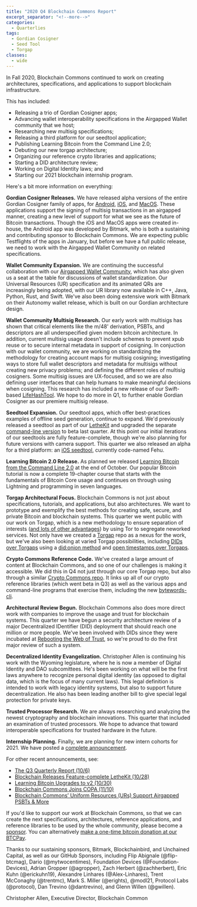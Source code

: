 ```yaml
---
title: "2020 Q4 Blockchain Commons Report"
excerpt_separator: "<!--more-->"
categories:
  - Quarterlies
tags:
  - Gordian Cosigner
  - Seed Tool
  - Torgap
classes:
  - wide
---
```


In Fall 2020, Blockchain Commons continued to work on creating architectures, specifications, and applications to support blockchain infrastructure.

This has included:

- Releasing a trio of Gordian Cosigner apps;
- Advancing wallet interoperability specifications in the Airgapped Wallet community that we host;
- Researching new multisig specifications;
- Releasing a third platform for our seedtool application;
- Publishing Learning Bitcoin from the Command Line 2.0;
- Debuting our new torgap architecture;
- Organizing our reference crypto libraries and applications;
- Starting a DID architecture review;
- Working on Digital Identity laws; and
- Starting our 2021 blockchain internship program.

Here's a bit more information on everything:

<!--more-->

**Gordian Cosigner Releases.** We have released alpha versions of the entire Gordian Cosigner family of apps, for [Android](https://github.com/BlockchainCommons/GordianSigner-Android), [iOS](https://github.com/BlockchainCommons/GordianSigner-Catalyst), and [MacOS](https://github.com/BlockchainCommons/GordianSigner-macOS). These applications support the signing of multisig transactions in an airgapped manner, creating a new level of support for what we see as the future of Bitcoin transactions. Though the iOS and MacOS apps were created in-house, the Android app was developed by Bitmark, who is both a sustaining and contributing sponsor to Blockchain Commons. We are expecting public Testflights of the apps in January, but before we have a full public release, we need to work with the Airgapped Wallet Community on related specifications.

**Wallet Community Expansion.** We are continuing the successful collaboration with our [Airgapped Wallet Community](https://github.com/BlockchainCommons/Airgapped-Wallet-Community), which has also given us a seat at the table for discussions of wallet standardization. Our Universal Resources (UR) specification and its animated QRs are increasingly being adopted, with our UR library now available in C++, Java, Python, Rust, and Swift. We've also been doing extensive work with Bitmark on their Autonomy wallet release, which is built on our Gordian architecture design.

**Wallet Community Multisig Research.** Our early work with multisigs has shown that critical elements like the m/48' derivation, PSBTs, and descriptors are all underspecified given modern bitcoin architecture. In addition, current multisig usage doesn't include schemes to prevent xpub reuse or to secure internal metadata in support of cosigning. In conjuction with our wallet community, we are working on standardizing the methodology for creating account maps for multisig cosigning; investigating ways to store full wallet descriptors and metadata for multisigs without creating new privacy problems; and defining the different roles of multisig cosigners. Some multisig issues are UX-focused, and so we are also defining user interfaces that can help humans to make meaningful decisions when cosigning. This research has included a new release of our Swift-based [LifeHashTool](https://github.com/BlockchainCommons/LifeHashTool). We hope to do more in Q1, to further enable Gordian Cosigner as our premiere multisig release.

**Seedtool Expansion.** Our seedtool apps, which offer best-practices examples of offline seed generation, continue to expand. We'd previously released a seedtool as part of our [LetheKit](https://github.com/BlockchainCommons/lethekit) and upgraded the separate [command-line version](https://github.com/BlockchainCommons/seedtool-cli) to beta last quarter. At this point our initial iterations of our seedtools are fully feature-complete, though we're also planning for future versions with camera support. This quarter we also released an alpha for a third platform: an [iOS seedtool](https://github.com/BlockchainCommons/Fehu), currently code-named Fehu.

**Learning Bitcoin 2.0 Release.** As planned we released [Learning Bitcoin from the Command Line 2.0](https://github.com/BlockchainCommons/Learning-Bitcoin-from-the-Command-Line/blob/master/README.md) at the end of October. Our popular Bitcoin tutorial is now a complete 19-chapter course that starts with the fundamentals of Bitcoin Core usage and continues on through using Lightning and programming in seven languages.

**Torgap Architectural Focus.** Blockchain Commons is not just about specifications, tutorials, and applications, but also architectures. We want to prototype and exemplify the best methods for creating safe, secure, and private Bitcoin and blockchain systems. This quarter we went public with our work on Torgap, which is a new methodology to ensure separation of interests ([and lots of other advantages](https://github.com/BlockchainCommons/torgap/blob/master/Docs/FAQ.md#what-are-the-adventages-of-the-torgap-architecture)) by using Tor to segregate neworked services. Not only have we created a [Torgap](https://github.com/BlockchainCommons/torgap/blob/master/Docs/FAQ.md) repo as a nexus for the work, but we've also been looking at varied Torgap possibilities, including [DIDs over Torgaps](https://github.com/BlockchainCommons/torgap-sig-cli-rust) using a [did:onion method](https://github.com/BlockchainCommons/did-method-onion) and [open timestamps over Torgaps](https://github.com/BlockchainCommons/torgap-opentimestamps/blob/master/README.md).

**Crypto Commons Reference Code.** We've created a large amount of content at Blockchain Commons, and so one of our challenges is making it accessible. We did this in Q4 not just through our core Torgap repo, but also through a similar [Crypto Commons repo](https://github.com/BlockchainCommons/crypto-commons). It links up all of our crypto reference libraries (which went beta in Q3) as well as the various apps and command-line programs that exercise them, including the new [bytewords-cli](https://github.com/BlockchainCommons/bc-bytewords-cli).

**Architectural Review Begun.** Blockchain Commons also does more direct work with companies to improve the usage and trust for blockchain systems. This quarter we have begun a security architecture review of a major Decentralized IDentifier (DID) deployment that should reach one million or more people. We've been involved with DIDs since they were incubated at [Rebooting the Web of Trust](https://www.weboftrust.info/papers.html), so we're proud to do the first major review of such a system.

**Decentralized Identity Evangelization.** Christopher Allen is continuing his work with the Wyoming legislature, where he is now a member of Digital Identity and DAO subcomittees. He's been working on what will be the first laws anywhere to recognize personal digital identity (as opposed to digital data, which is the focus of many current laws). This legal definition is intended to work with legacy identity systems, but also to support future decentralization. He also has been leading another bill to give special legal protection for private keys.

**Trusted Processor Research.** We are always researching and analyzing the newest cryptography and blockchain innovations. This quarter that included an examination of trusted processors. We hope to advance that toward interoperable specifications for trusted hardware in the future.

**Internship Planning.** Finally, we are planning for new intern cohorts for 2021. We have posted a [complete announcement](https://github.com/BlockchainCommons/Community/discussions/32).

For other recent announcements, see:

- [The Q3 Quarterly Report (10/6)](https://www.blockchaincommons.com/quarterlies/2020-Q3-Report/)
- [Blockchain Releases Feature-complete LetheKit (10/28)](https://www.blockchaincommons.com/projects/Releasing-LetheKit/)
- [Learning Bitcoin Upgrades to v2 (10/30)](https://www.blockchaincommons.com/projects/Learning-Bitcoin-Upgrades-to-v2/)
- [Blockchain Commons Joins COPA (11/10)](https://www.blockchaincommons.com/partnerships/BCC-Joins-COPA/)
- [Blockchain Commons’ Uniform Resources (URs) Support Airgapped PSBTs & More](https://www.blockchaincommons.com/projects/Blockchain-Commons-URs-Support-Airgapped-PSBTs/)

If you'd like to support our work at Blockchain Commons, so that we can create the next specifications, architectures, reference applications, and reference libraries to be used by the whole community, please become a [sponsor](https://github.com/sponsors/BlockchainCommons). You can alternatively [make a one-time bitcoin donation at our BTCPay](https://btcpay.blockchaincommons.com/).

Thanks to our sustaining sponsors, Bitmark, Blockchainbird, and Unchained Capital, as well as our GitHub Sponsors, including Flip Abignale (@flip-btcmag), Dario (@mytwocentimes), Foundation Devices (@Foundation-Devices), Adrian Gropper (@agropper), Zach Herbert (@zachherbert), Eric Kuhn (@erickuhn19), Alexandre Linhares (@Alex-Linhares), Trent McConaghy (@trentmc), Mark S. Miller (@erights), @modl21, Protocol Labs (@protocol), Dan Trevino (@dantrevino), and Glenn Willen (@gwillen).

Christopher Allen, Executive Director, Blockchain Common
